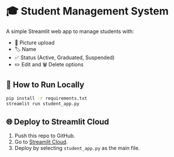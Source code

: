 # 🎓 Student Management System

A simple Streamlit web app to manage students with:
- 📸 Picture upload
- 🏷️ Name
- ✅ Status (Active, Graduated, Suspended)
- ✏️ Edit and 🗑️ Delete options

## 🚀 How to Run Locally
```bash
pip install -r requirements.txt
streamlit run student_app.py
```

## 🌐 Deploy to Streamlit Cloud
1. Push this repo to GitHub.
2. Go to [Streamlit Cloud](https://share.streamlit.io/).
3. Deploy by selecting `student_app.py` as the main file.
